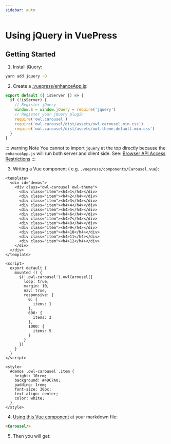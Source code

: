 ```yaml
---
sidebar: auto
---
```


# Using jQuery in VuePress

## Getting Started

1. Install jQuery:

```bash
yarn add jquery -D
```

2. Create a [.vuepress/enhanceApp.js](https://vuepress.vuejs.org/guide/basic-config.html#app-level-enhancements):

```js
export default ({ isServer }) => {
  if (!isServer) {
    // Register jQuery
    window.$ = window.jQuery = require('jquery')
    // Register your jQuery plugin
    require('owl.carousel')
    require('owl.carousel/dist/assets/owl.carousel.min.css')
    require('owl.carousel/dist/assets/owl.theme.default.min.css')
  }
}
```

::: warning Note
You cannot to import `jquery` at the top directly because the `enhanceApp.js` will run both server and client side.
See: [Browser API Access Restrictions](https://vuepress.vuejs.org/guide/using-vue.html#browser-api-access-restrictions)
:::

3. Writing a Vue component ( e.g. `.vuepress/components/Carousel.vue`):

```vue
<template>
  <div id="demos">
    <div class="owl-carousel owl-theme">
      <div class="item"><h4>1</h4></div>
      <div class="item"><h4>2</h4></div>
      <div class="item"><h4>3</h4></div>
      <div class="item"><h4>4</h4></div>
      <div class="item"><h4>5</h4></div>
      <div class="item"><h4>6</h4></div>
      <div class="item"><h4>7</h4></div>
      <div class="item"><h4>8</h4></div>
      <div class="item"><h4>9</h4></div>
      <div class="item"><h4>10</h4></div>
      <div class="item"><h4>11</h4></div>
      <div class="item"><h4>12</h4></div>
    </div>
  </div>
</template>

<script>
  export default {
    mounted () {
      $('.owl-carousel').owlCarousel({
        loop: true,
        margin: 10,
        nav: true,
        responsive: {
          0: {
            items: 1
          },
          600: {
            items: 3
          },
          1000: {
            items: 5
          }
        }
      })
    }
  }
</script>

<style>
  #demos .owl-carousel .item {
    height: 10rem;
    background: #4DC7A0;
    padding: 1rem;
    font-size: 30px;
    text-align: center;
    color: white;
  }
</style>
```

4. [Using this Vue component](https://vuepress.vuejs.org/guide/using-vue.html) at your markdown file:

```md
<Carousel/>
```

5. Then you will get:

<Carousel/>

